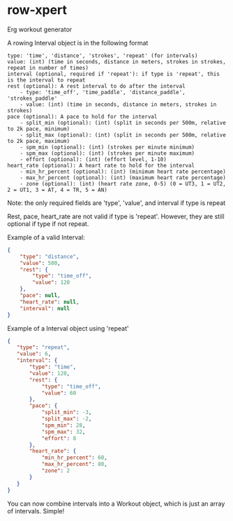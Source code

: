 # row-xpert
Erg workout generator


A rowing Interval object is in the following format
```
type: 'time', 'distance', 'strokes', 'repeat' (for intervals)
value: (int) (time in seconds, distance in meters, strokes in strokes, repeat in number of times)
interval (optional, required if 'repeat'): if type is 'repeat', this is the interval to repeat
rest (optional): A rest interval to do after the interval
    - type: 'time_off', 'time_paddle', 'distance_paddle', 'strokes_paddle'
    - value: (int) (time in seconds, distance in meters, strokes in strokes)
pace (optional): A pace to hold for the interval
    - split_min (optional): (int) (split in seconds per 500m, relative to 2k pace, minimum)
    - split_max (optional): (int) (split in seconds per 500m, relative to 2k pace, maximum)
    - spm_min (optional): (int) (strokes per minute minimum)
    - spm_max (optional): (int) (strokes per minute maximum)
    - effort (optional): (int) (effort level, 1-10)
heart_rate (optional): A heart rate to hold for the interval
    - min_hr_percent (optional): (int) (minimum heart rate percentage)
    - max_hr_percent (optional): (int) (maximum heart rate percentage)
    - zone (optional): (int) (heart rate zone, 0-5) (0 = UT3, 1 = UT2, 2 = UT1, 3 = AT, 4 = TR, 5 = AN)
```


Note: the only required fields are 'type', 'value', and interval if type is repeat

Rest, pace, heart_rate are not valid if type is 'repeat'.  However, they are still optional if type if not repeat. 

Example of a valid Interval:

```json
{
    "type": "distance",
    "value": 500,
    "rest": {
        "type": "time_off",
        "value": 120
    },
    "pace": null,
    "heart_rate": null,
    "interval": null
}
```
Example of a Interval object using 'repeat'

 ```json 
{
    "type": "repeat",
    "value": 6,
    "interval": {
        "type": "time",
        "value": 120,
        "rest": {
            "type": "time_off",
            "value": 60
        },
        "pace": {
            "split_min": -3,
            "split_max": -2,
            "spm_min": 28,
            "spm_max": 32,
            "effort": 8
        },
        "heart_rate": {
            "min_hr_percent": 60,
            "max_hr_percent": 80,
            "zone": 2
        }
    }
}
```

You can now combine intervals into a Workout object, which is just an array of intervals. Simple!